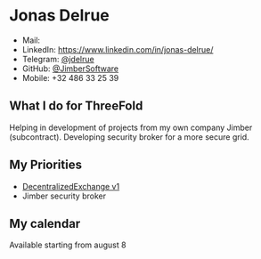# Jonas Delrue

* Mail: [](mailto:jonas_delrue@hotmail.com)
* LinkedIn: https://www.linkedin.com/in/jonas-delrue/
* Telegram: [@jdelrue](https://t.me/jdelrue)
* GitHub: [@JimberSoftware](https://github.com/JimberSoftware)
* Mobile: +32 486 33 25 39


## What I do for ThreeFold
Helping in development of projects from my own company Jimber (subcontract). Developing security broker for a more secure grid.

## My Priorities
- [DecentralizedExchange v1](https://github.com/JimberSoftware/DecentralizedExchange/blob/master/README.md)
- Jimber security broker

## My calendar
Available starting from august 8

